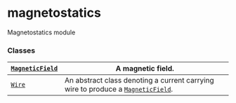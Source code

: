 # magnetostatics

Magnetostatics module

### Classes

| [`MagneticField`](manim_physics.electromagnetism.magnetostatics.MagneticField.md#manim_physics.electromagnetism.magnetostatics.MagneticField)   | A magnetic field.                                                                                                                                                                                              |
|-------------------------------------------------------------------------------------------------------------------------------------------------|----------------------------------------------------------------------------------------------------------------------------------------------------------------------------------------------------------------|
| [`Wire`](manim_physics.electromagnetism.magnetostatics.Wire.md#manim_physics.electromagnetism.magnetostatics.Wire)                              | An abstract class denoting a current carrying wire to produce a [`MagneticField`](manim_physics.electromagnetism.magnetostatics.MagneticField.md#manim_physics.electromagnetism.magnetostatics.MagneticField). |
